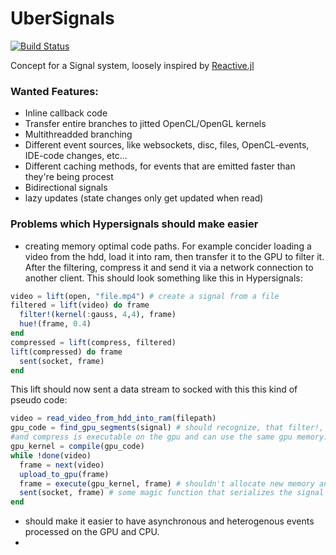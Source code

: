 # UberSignals

[![Build Status](https://travis-ci.org/SimonDanisch/UberSignals.jl.svg?branch=master)](https://travis-ci.org/SimonDanisch/UberSignals.jl)


Concept for a Signal system, loosely inspired by [Reactive.jl](https://github.com/JuliaLang/Reactive.jl)

### Wanted Features:
* Inline callback code
* Transfer entire branches to jitted OpenCL/OpenGL kernels
* Multithreadded branching
* Different event sources, like websockets, disc, files, OpenCL-events, IDE-code changes, etc...
* Different caching methods, for events that are emitted faster than they're being procest
* Bidirectional signals
* lazy updates (state changes only get updated when read)

### Problems which Hypersignals should make easier

* creating memory optimal code paths. For example concider loading a video from the hdd, load it into ram, then transfer it to the GPU to filter it. After the filtering, compress it and send it via a network connection to another client. This should look something like this in Hypersignals:
```Julia
video = lift(open, "file.mp4") # create a signal from a file
filtered = lift(video) do frame  
  filter!(kernel(:gauss, 4,4), frame)
  hue!(frame, 0.4)
end
compressed = lift(compress, filtered)
lift(compressed) do frame
  sent(socket, frame)
end
```
This lift should now sent a data stream to socked with this this kind of pseudo code:
```julia
video = read_video_from_hdd_into_ram(filepath)
gpu_code = find_gpu_segments(signal) # should recognize, that filter!, hue! 
#and compress is executable on the gpu and can use the same gpu memory.
gpu_kernel = compile(gpu_code)
while !done(video)
  frame = next(video)
  upload_to_gpu(frame)
  frame = execute(gpu_kernel, frame) # shouldn't allocate new memory and reuse both ram and video memory
  sent(socket, frame) # some magic function that serializes the signal and sents it optimally to another client.
end
```
* should make it easier to have asynchronous and heterogenous events processed on the GPU and CPU.
* 
